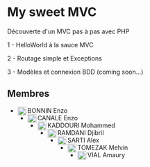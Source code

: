 # My sweet MVC
Découverte d'un MVC pas à pas avec PHP

 1 - HelloWorld à la sauce MVC
 
 2 - Routage simple et Exceptions
 
 3 - Modèles et connexion BDD (coming soon...)
 


 ## Membres

- BONNIN Enzo <img align="left" src="https://avatars2.githubusercontent.com/u/91955208" alt="profile" width="20" height="20"/>
- CANALE Enzo <img align="left" src="https://avatars.githubusercontent.com/u/92590811" alt="profile" width="20" height="20"/>
- KADDOURI Mohammed <img align="left" src="https://avatars.githubusercontent.com/u/98416541" alt="profile" width="20" height="20"/>
- RAMDANI Djibril <img align="left" src="https://avatars.githubusercontent.com/u/92161799" alt="profile" width="20" height="20"/>
- SARTI Alex <img align="left" src="https://avatars.githubusercontent.com/u/98450627" alt="profile" width="20" height="20"/>
- TOMEZAK Melvin <img align="left" src="https://avatars.githubusercontent.com/u/92721333" alt="profile" width="20" height="20"/>
- VIAL Amaury <img align="left" src="https://avatars.githubusercontent.com/u/82141847" alt="profile" width="20" height="20"/>
